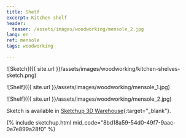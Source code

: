 ```yaml
---
title: Shelf
excerpt: Kitchen shelf
header:
  teaser: /assets/images/woodworking/mensole_2.jpg
lang: en
ref: mensole
tags: woodworking

---
```


![Sketch]({{ site.url }}/assets/images/woodworking/kitchen-shelves-sketch.png)

![Shelf]({{ site.url }}/assets/images/woodworking/mensole_1.jpg)

![Shelf]({{ site.url }}/assets/images/woodworking/mensole_2.jpg)

Sketch is available in [Sketchup 3D Warehouse](https://3dwarehouse.sketchup.com/model/8bd18a59-54d0-49f7-9aac-0e7e899a28f0/Kitchen-Shelves){:target="_blank"}.

{% include sketchup.html mid_code="8bd18a59-54d0-49f7-9aac-0e7e899a28f0" %}
